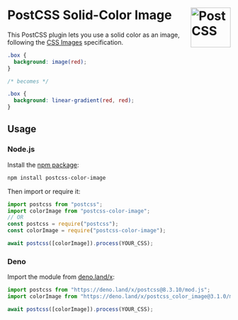 # PostCSS Solid-Color Image [<img src="https://api.postcss.org/logo.svg" alt="PostCSS" width="90" height="90" align="right">](https://github.com/postcss/postcss)

This PostCSS plugin lets you use a solid color as an image, following the
[CSS Images](https://drafts.csswg.org/css-images-4/#color-images) specification.

```css
.box {
  background: image(red);
}

/* becomes */

.box {
  background: linear-gradient(red, red);
}
```

## Usage

### Node.js

Install the [npm package](https://www.npmjs.com/package/postcss-color-image):

```sh
npm install postcss-color-image
```

Then import or require it:

```js
import postcss from "postcss";
import colorImage from "postcss-color-image";
// OR
const postcss = require("postcss");
const colorImage = require("postcss-color-image");

await postcss([colorImage]).process(YOUR_CSS);
```

### Deno

Import the module from [deno.land/x](https://deno.land/x/postcss_color_image):

```js
import postcss from "https://deno.land/x/postcss@8.3.10/mod.js";
import colorImage from "https://deno.land/x/postcss_color_image@3.1.0/mod.js";

await postcss([colorImage]).process(YOUR_CSS);
```
